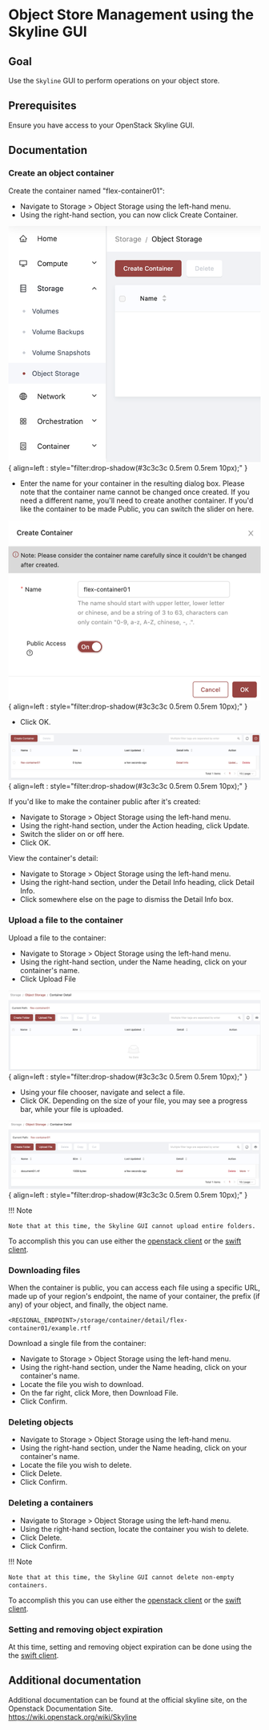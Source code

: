 # Object Store Management using the Skyline GUI

## Goal

Use the `Skyline` GUI to perform operations on your object store.

## Prerequisites

Ensure you have access to your OpenStack Skyline GUI.

## Documentation

### Create an object container

Create the container named "flex-container01":

- Navigate to Storage > Object Storage using the left-hand menu.
- Using the right-hand section, you can now click Create Container.

![Skyline GUI NAV](assets/images/storage-object-store-skyline-gui-01-navigate.png){ align=left : style="filter:drop-shadow(#3c3c3c 0.5rem 0.5rem 10px);" }

- Enter the name for your container in the resulting dialog box. Please note that the container name cannot be changed once created. If you need a different name, you'll need to create another container. If you'd like the container to be made Public, you can switch the slider on here.

![Skyline GUI NAV](assets/images/storage-object-store-skyline-gui-02-create-dialog.png){ align=left : style="filter:drop-shadow(#3c3c3c 0.5rem 0.5rem 10px);" }

- Click OK.

![Skyline GUI NAV](assets/images/storage-object-store-skyline-gui-03-container-list.png){ align=left : style="filter:drop-shadow(#3c3c3c 0.5rem 0.5rem 10px);" }

If you'd like to make the container public after it's created:

- Navigate to Storage > Object Storage using the left-hand menu.
- Using the right-hand section, under the Action heading, click Update.
- Switch the slider on or off here.
- Click OK.

View the container's detail:

- Navigate to Storage > Object Storage using the left-hand menu.
- Using the right-hand section, under the Detail Info heading, click Detail Info.
- Click somewhere else on the page to dismiss the Detail Info box.

### Upload a file to the container

Upload a file to the container:

- Navigate to Storage > Object Storage using the left-hand menu.
- Using the right-hand section, under the Name heading, click on your container's name.
- Click Upload File

![Skyline GUI NAV](assets/images/storage-object-store-skyline-gui-04-in-container.png){ align=left : style="filter:drop-shadow(#3c3c3c 0.5rem 0.5rem 10px);" }

- Using your file chooser, navigate and select a file.
- Click OK. Depending on the size of your file, you may see a progress bar, while your file is uploaded.

![Skyline GUI NAV](assets/images/storage-object-store-skyline-gui-05-file-list.png){ align=left : style="filter:drop-shadow(#3c3c3c 0.5rem 0.5rem 10px);" }

!!! Note

    Note that at this time, the Skyline GUI cannot upload entire folders.

To accomplish this you can use either the [openstack client](storage-object-store-openstack-cli.md) or the [swift client](storage-object-store-swift-cli.md).

### Downloading files
When the container is public, you can access each file using a specific URL, made up of your region's endpoint, the name of your container, the prefix (if any) of your object, and finally, the object name.
``` shell
<REGIONAL_ENDPOINT>/storage/container/detail/flex-container01/example.rtf
```

Download a single file from the container:

- Navigate to Storage > Object Storage using the left-hand menu.
- Using the right-hand section, under the Name heading, click on your container's name.
- Locate the file you wish to download.
- On the far right, click More, then Download File.
- Click Confirm.

### Deleting objects

- Navigate to Storage > Object Storage using the left-hand menu.
- Using the right-hand section, under the Name heading, click on your container's name.
- Locate the file you wish to delete.
- Click Delete.
- Click Confirm.

### Deleting a containers

- Navigate to Storage > Object Storage using the left-hand menu.
- Using the right-hand section, locate the container you wish to delete.
- Click Delete.
- Click Confirm.

!!! Note

    Note that at this time, the Skyline GUI cannot delete non-empty containers.

To accomplish this you can use either the [openstack client](storage-object-store-openstack-cli.md) or the [swift client](storage-object-store-swift-cli.md).

### Setting and removing object expiration
At this time, setting and removing object expiration can be done using the the [swift client](storage-object-store-swift-cli.md).

## Additional documentation

Additional documentation can be found at the official skyline site, on the Openstack Documentation Site.\
https://wiki.openstack.org/wiki/Skyline

